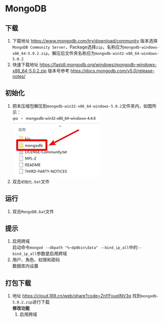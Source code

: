 # MongoDB

## 下载
1. 下载地址 https://www.mongodb.com/try/download/community 版本选择`MongoDB Community Server`，Package选择`zip`，名称应为`mongodb-windows-x86_64-5.0.2.zip`，解压后文件夹名称应为`mongodb-win32-x86_64-windows-5.0.2`
2. 快速下载地址 https://fastdl.mongodb.org/windows/mongodb-windows-x86_64-5.0.2.zip 版本号参考 https://docs.mongodb.com/v5.0/release-notes/

## 初始化
1. 把本压缩包解压到`mongodb-win32-x86_64-windows-5.0.2`文件夹内，如图所示：  
![初始化示例](img/初始化示例.jpg)
2. 双击`初始化.bat`文件

## 运行
1. 双击`MongoDB.bat`文件

## 提示
1. 启用跨域  
   启动命令`mongod --dbpath "%~dp0bin\data" --bind_ip_all`中的`--bind_ip_all`参数是启用跨域
2. 用户、角色、权限和密码  
   数据库内设置

## 打包下载
1. 地址 https://cloud.189.cn/web/share?code=ZnYFvuqINV3q 找到`mongodb-5.0.2.zip`进行下载  
    **修改功能**
    1. 启用跨域
